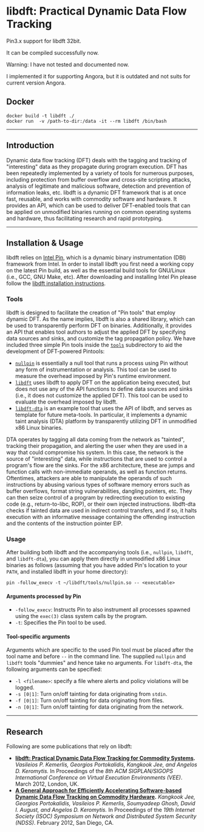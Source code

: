 # libdft: Practical Dynamic Data Flow Tracking

Pin3.x support for libdft 32bit.

It can be compiled successfully now.

Warning: I have not tested and documented now. 

I implemented it for supporting Angora, but it is outdated and not suits for current version Angora.

## Docker
```
docker build -t libdft ./
docker run  -v /path-to-dir:/data -it --rm libdft /bin/bash
```

---------------------------
## Introduction
   Dynamic data flow tracking (DFT) deals with the tagging and tracking of
"interesting" data as they propagate during program execution. DFT has been
repeatedly implemented by a variety of tools for numerous purposes, including
protection from buffer overflow and cross-site scripting attacks, analysis of
legitimate and malicious software, detection and prevention of information
leaks, etc. libdft is a dynamic DFT framework that is at once fast, reusable,
and works with commodity software and hardware. It provides an API, which can
be used to deliver DFT-enabled tools that can be applied on unmodified binaries
running on common operating systems and hardware, thus facilitating research
and rapid prototyping.

---------------------------------------------------------------------

## Installation & Usage
   libdft relies on [Intel Pin](http://www.pintool.org), which is a dynamic binary
instrumentation (DBI) framework from Intel. In order to install libdft you first
need a working copy on the latest Pin build, as well as the essential build
tools for GNU/Linux (i.e., GCC, GNU Make, etc). After downloading and installing
Intel Pin please follow the [libdft installation instructions](INSTALL.md).

### Tools
   libdft is designed to facilitate the creation of "Pin tools" that employ
dynamic DFT. As the name implies, libdft is also a shared library, which can be 
used to transparently perform DFT on binaries. Additionally, it provides an API 
that enables tool authors to adjust the applied DFT by specifying data sources
and sinks, and customize the tag propagation policy. We have included three
simple Pin tools inside the [`tools`](tools) subdirectory to aid the development of
DFT-powered Pintools:

  * [`nullpin`](tools/nullpin.c) is essentially a null tool
    that runs a process using Pin without any form of instrumentation or analysis.
    This tool can be used to measure the overhead imposed by Pin's runtime
    environment.
  * [`libdft`](tools/libdft.c) uses libdft to apply DFT on the application being
    executed, but does not use any of the API functions to define data sources and
    sinks (i.e., it does not customize the applied DFT).
    This tool can be used to evaluate the overhead imposed by libdft.
  * [`libdft-dta`](tools/libdft-dta.c) is an example tool that uses the API
    of libdft, and serves as template for future meta-tools.
    In particular, it implements a dynamic taint analysis (DTA)
    platform by transparently utilizing DFT in unmodified x86 Linux binaries.

   DTA operates by tagging all data coming from the network as "tainted",
tracking their propagation, and alerting the user when they are used in a way
that could compromise his system. In this case, the network is the source of
"interesting" data, while instructions that are used to control a program's flow
are the sinks. For the x86 architecture, these are jumps and function calls with
non-immediate operands, as well as function returns. Oftentimes, attackers are
able to manipulate the operands of such instructions by abusing various types of
software memory errors such as buffer overflows, format string vulnerabilities, 
dangling pointers, etc. They can then seize control of a program by redirecting 
execution to existing code (e.g., return-to-libc, ROP), or their own injected
instructions. libdft-dta checks if tainted data are used in indirect control
transfers, and if so, it halts execution with an informative message containing 
the offending instruction and the contents of the instruction pointer EIP.

### Usage
   After building both libdft and the accompanying tools (i.e., `nullpin`,
`libdft`, and `libdft-dta`), you can apply them directly in unmodified x86
Linux binaries as follows (assuming that you have added Pin's location to
your `PATH`, and installed libdft in your home directory):

```shell
pin -follow_execv -t ~/libdft/tools/nullpin.so -- <executable>
```

#### Arguments processed by Pin
  * `-follow_execv`: Instructs Pin to also instrument all processes spawned
     using the `exec(3)` class system calls by the program.
  * `-t`: Specifies the Pin tool to be used.

#### Tool-specific arguments
  Arguments which are specific to the used Pin tool must be placed after the tool
name and before `--` in the command line. The supplied `nullpin` and `libdft` tools
"dummies" and hence take no arguments. For `libdft-dta`, the following arguments can
be specified:

  * `-l <filename>`: specify a file where alerts and policy violations will be
    logged.
  * `-s [0|1]`: Turn on/off tainting for data originating from `stdin`.
  * `-f [0|1]`: Turn on/off tainting for data originating from files.
  * `-n [0|1]`: Turn on/off tainting for data originating from the network.

---------------------------------------------------------------------

## Research
   Following are some publications that rely on libdft:

  * **[libdft: Practical Dynamic Data Flow Tracking for Commodity Systems][1].**
    *Vasileios P. Kemerlis, Georgios Portokalidis, Kangkook Jee, and Angelos D. Keromytis.*
    In Proceedings of the *8th ACM SIGPLAN/SIGOPS International Conference on Virtual Execution Environments (VEE)*. March 2012, London, UK.
  * **[A General Approach for Efficiently Accelerating Software-based Dynamic Data Flow Tracking on Commodity Hardware][2].**
    *Kangkook Jee, Georgios Portokalidis, Vasileios P. Kemerlis, Soumyadeep Ghosh, David I. August, and Angelos D. Keromytis.*
    In Proceedings of the *19th Internet Society (ISOC) Symposium on Network and Distributed System Security (NDSS)*. February 2012, San Diego, CA.

[1]: http://nsl.cs.columbia.edu/papers/2012/libdft.vee12.pdf
[2]: http://nsl.cs.columbia.edu/papers/2012/tfa.ndss12.pdf
